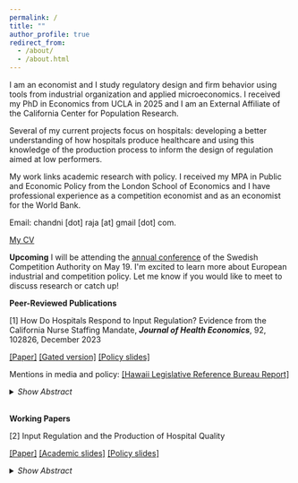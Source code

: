 ```yaml
---
permalink: /
title: ""
author_profile: true
redirect_from: 
  - /about/
  - /about.html
---
```


I am an economist and I study regulatory design and firm behavior using tools from industrial organization and applied microeconomics. I received my PhD in Economics from UCLA in 2025 and I am an External Affiliate of the California Center for Population Research.  

Several of my current projects focus on hospitals: developing a better understanding of how hospitals produce healthcare and using this knowledge of the production process to inform the design of regulation aimed at low performers. 

My work links academic research with policy. I received my MPA in Public and Economic Policy from the London School of Economics and I have professional experience as a competition economist and as an economist for the World Bank.

Email: chandni [dot] raja [at] gmail [dot] com.

[My CV](/assets/pdf/chandni_cv.pdf)

**Upcoming**
I will be attending the [annual conference](https://ui.ungpd.com/Events/3e4f0230-425b-4d47-b5bc-8617ae162522) of the Swedish Competition Authority on May 19. I'm excited to learn more about European industrial and competition policy. Let me know if you would like to meet to discuss research or catch up! 

**Peer-Reviewed Publications**

[1] How Do Hospitals Respond to Input Regulation? Evidence from the California Nurse Staffing Mandate, **_Journal of Health Economics_**, 92, 102826, December 2023

 [[Paper]](/assets/pdf/how_do_hospitals_respond_raja_110623.pdf) [[Gated version]](https://www.sciencedirect.com/science/article/pii/S0167629623001030) [[Policy slides]](/assets/pdf/hospitals_policy_slides.pdf)
 
 Mentions in media and policy: [[Hawaii Legislative Reference Bureau Report]](https://lrb.hawaii.gov/wp-content/uploads/2025_TimeforTriage.pdf)

<details>
<summary><i>Show Abstract</i></summary> <i>Abstract:</i> Mandated minimum nurse-to-patient ratios have been the subject of active debate in the U.S. for over twenty years and are under legislative consideration today in several states and at the federal level. This paper uses the 1999 California nurse staffing mandate as an empirical setting to estimate the causal effects of minimum ratios on hospitals. Minimum ratios led to a 58 minute increase in nursing time per patient day and 9 percent increase in the wage bill per patient day in the general medical/surgical acute care unit among treated hospitals. Hospitals responded on several margins: increased their use of lower-licensed and younger nurses, reduced capacity by 16 beds (14 percent), and increased bed utilization rates by 0.045 points (8 percent). Using administrative data on discharges for acute myocardial infarction (AMI), I find a significant reduction in length of stay (5 percent) and no effect on the 30-day all-cause readmission rate. The null effect on readmissions suggests that length of stay declined not because hospitals were discharging AMI patients ``quicker and sicker", rather, AMI patients recovered more quickly due to an improvement in care quality per day. 
</details>

<br/>

**Working Papers**

[2] Input Regulation and the Production of Hospital Quality

[[Paper]](/assets/pdf/jmp_raja.pdf) [[Academic slides]](/assets/pdf/jmp_academic_slides.pdf) [[Policy slides]](/assets/pdf/hospitals_policy_slides.pdf)

<details>
<summary><i>Show Abstract</i></summary> <i>Abstract:</i> We have a limited understanding of how nurses, physicians, and patients interact to produce high quality medical care but these interactions are central to efficient regulatory design. This paper estimates a value-added production model for hospital quality in nurses and physicians that allows labor productivity to vary with observed patient type and unobserved hospital productivity. I exploit identifying variation from the 1999 California nurse staffing mandate – one of the first pieces of comprehensive legislation worldwide to establish minimum nurse-to-patient ratios in hospitals. I find nurses and physicians to be highly complementary (near Leontief) in production. I show that minimum nurse-to-patient ratios that do not account for these complementarities increase healthcare labor costs by 1.4 percent holding quality constant amounting to $24 million in costs across hospitals affected by the mandate. I recover hospital productivities and I show that on average there was no across-hospital misallocation of nurses to low productivity hospitals due to the ratio regulation – low staffing hospitals are as productive as their high staffing neighbors. However, I find efficiency gains can be made by reallocating nurses to hospitals with higher severity patients where they are more valuable.
</details>

<br/>